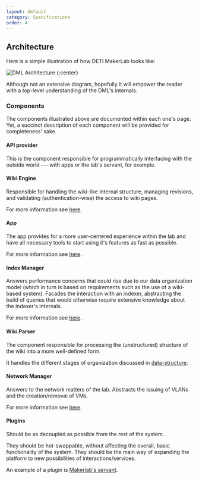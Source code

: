 ```yaml
---
layout: default
category: Specifications
order: 4
---
```


## Architecture

Here is a simple illustration of how DETI MakerLab looks like:

![DML Architecture](https://firebasestorage.googleapis.com/v0/b/makerlab-b9b8c.appspot.com/o/Architecture.png?alt=media&token=4fe547e4-ce7c-4458-a2b1-dda5ee212d47)
{:center}

Although not an extensive diagram, hopefully it will empower the reader with a
top-level understanding of the DML's internals.

### Components

The components illustrated above are documented within each one's page. Yet,
a succinct description of each component will be provided for completeness'
sake.

#### API provider

This is the component responsible for programmatically interfacing with the
outside world --- with apps or the lab's servant, for example.

#### Wiki Engine

Responsible for handling the wiki-like internal structure, managing revisions,
and validating (authentication-wise) the access to wiki pages.

For more information see [here](/specification/wiki/).

#### App

The app provides for a more user-centered experience within the lab and have
all necessary tools to start using it's features as fast as possible.

For more information see [here](/specification/mobile-app/).

#### Index Manager

Answers performance concerns that could rise due to our data organization
model (which in turn is based on requirements such as the use of a wiki-based
system). Facades the interaction with an indexer, abstracting the build of
queries that would otherwise require extensive knowledge about the indexer's
internals.

For more information see [here](/specification/indexer/).

#### Wiki Parser

The component responsible for processing the (unstructured) structure of the
wiki into a more well-defined form.

It handles the different stages of organization discussed in
[data-structure](/developer/data-structure/).

#### Network Manager

Answers to the network matters of the lab. Abstracts the issuing of
VLANs and the creation/removal of VMs.

For more information see [here](/specification/network-manager/).

#### Plugins

Should be as decoupled as possible from the rest of the system.

They should be hot-swappable, without affecting the overall, basic
functionality of the system. They should be the main way of expanding the
platform to new possibilities of interactions/services.

An example of a plugin is [Makerlab's servant](/specification/servant/).

